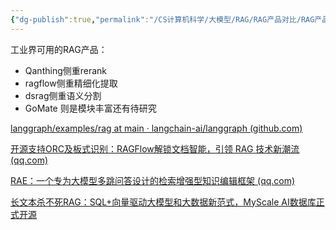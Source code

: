 ```yaml
---
{"dg-publish":true,"permalink":"/CS计算机科学/大模型/RAG/RAG产品对比/RAG产品对比/","noteIcon":"","created":"2024-11-21T15:03:11.000+08:00","updated":"2025-01-06T17:48:48.000+08:00"}
---
```



工业界可用的RAG产品：

- Qanthing侧重rerank
- ragflow侧重精细化提取
- dsrag侧重语义分割
- GoMate 则是模块丰富还有待研究

[langgraph/examples/rag at main · langchain-ai/langgraph (github.com)](https://github.com/langchain-ai/langgraph/tree/main/examples/rag)

[开源支持ORC及板式识别：RAGFlow解锁文档智能，引领 RAG 技术新潮流 (qq.com)](https://mp.weixin.qq.com/s/R6O72a-bE4hVapoMzWDZcA)

[RAE：一个专为大模型多跳问答设计的检索增强型知识编辑框架 (qq.com)](https://mp.weixin.qq.com/s/R0N8yexAlXetFyCS-W2dvg)

[长文本杀不死RAG：SQL+向量驱动大模型和大数据新范式，MyScale AI数据库正式开源](https://mp.weixin.qq.com/s/JvyKnEbdOSb1fTwhiQTO5A)